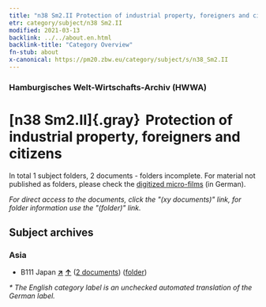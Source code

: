 ```yaml
---
title: "n38 Sm2.II Protection of industrial property, foreigners and citizens"
etr: category/subject/n38 Sm2.II
modified: 2021-03-13
backlink: ../../about.en.html
backlink-title: "Category Overview"
fn-stub: about
x-canonical: https://pm20.zbw.eu/category/subject/s/n38_Sm2.II
---
```


### Hamburgisches Welt-Wirtschafts-Archiv (HWWA)
# [n38 Sm2.II]{.gray}&#8201; Protection of industrial property, foreigners and citizens&#160; 





In total 1 subject folders, 2 documents - folders incomplete.
For material not published as folders, please check the [digitized micro-films](/film/h1_sh.de.html) (in German).

_For direct access to the documents, click the "(xy documents)" link, for folder information use the "(folder)" link._

## Subject archives



### Asia

- B111 Japan [**&nearr;**](../../../geo/i/141272/about.en.html "Japan (all folders)") [**&uarr;**](../../../geo/about.en.html#B111 "Country category system") (<a href="https://pm20.zbw.eu/dfgview/sh/141272,145760" title="about: Japan : Protection of industrial property, foreigners and citizens" target="_blank">2 documents</a>) ([folder](../../../../folder/sh/1412xx/141272/1457xx/145760/about.en.html))


_* The English category label is an unchecked automated translation of the German label._

